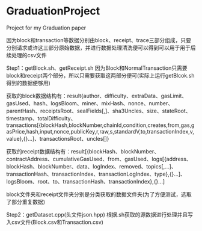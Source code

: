# GraduationProject
Project for my Graduation paper

因为block和transaction等数据分别由block、receipt、trace三部分组成，只要分别请求或许这三部分原始数据，并进行数据处理清洗便可以得到可以用于用于后续处理的csv文件

Step1：getBlock.sh、getReceipt.sh
因为Block和NormalTransaction只需要block和receipt两个部分，所以只需要获取这两部分便可(实际上运行getBlcok.sh得到的数据便够用)

获取的block数据结构有：result{author、difficulty、extraData、gasLimit、gasUsed、hash、logsBloom、miner、mixHash、nonce、number、parentHash、receiptsRoot、sealFields[,]、sha3Uncles、size、stateRoot、timestamp、totalDifficulty、transactions[{blockHash,blockNumber,chainId,condition,creates,from,gas,gasPrice,hash,input,nonce,publicKey,r,raw,s,standardV,to,transactionIndex,v,value},{}...]、transactionsRoot、uncles[]}

获取的receipt数据结构有：result[{blockHash、blockNumber、contractAddress、cumulativeGasUsed、from、gasUsed、logs[{address、blockHash、blockNumber、data、logIndex、removed、topics[,...]、transactionHash、transactionIndex、transactionLogIndex、type},{}...]、logsBloom、root、to、transactionHash、transactionIndex},{}...]

block文件夹和receipt文件夹分别是分类获取的数据文件夹(为了方便测试，选取了部分重复数据)

Step2：getDataset.cpp(头文件json.hpp)
根据.sh获取的源数据进行处理并且写入csv文件(Block.csv和Transaction.csv)